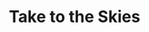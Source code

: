 ---
layout: layouts/post.njk
tags: other
title: Take to the Skies
year: "2019"
featured_image: "/img/goya_plate.png"
materials: Copper etching
description: Image is based off of Goya's caprichos series. It has a more light hearted, magical feeling.
dimensions: 9 x 6 inches
---